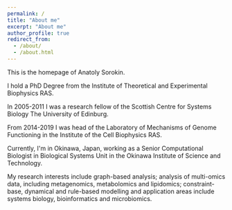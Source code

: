 ```yaml
---
permalink: /
title: "About me"
excerpt: "About me"
author_profile: true
redirect_from: 
  - /about/
  - /about.html
---
```


This is the homepage of Anatoly Sorokin.

I hold a PhD Degree from the Institute of Theoretical and Experimental Biophysics RAS. 

In 2005-2011 I was a research fellow of the Scottish Centre for Systems Biology The University of Edinburg. 

From 2014-2019 I was head of the Laboratory of Mechanisms of Genome Functioning in the Institute of the Cell Biophysics RAS. 

Currently, I'm in Okinawa, Japan, working as a Senior Computational Biologist in 
Biological Systems Unit in the Okinawa Institute of Science and Technology.

My research interests include graph-based analysis; 
analysis of multi-omics data, including metagenomics, metabolomics and lipidomics;
constraint-base, dynamical and rule-based modelling and application areas include systems biology, bioinformatics and microbiomics.

